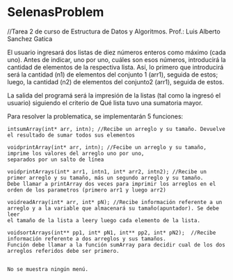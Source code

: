 # SelenasProblem
//Tarea 2 de curso de Estructura de Datos y Algoritmos. Prof.: Luis Alberto Sanchez Gatica

El usuario ingresará dos listas de diez números enteros como máximo (cada uno).
Antes de indicar, uno por uno, cuáles son esos números, introducirá la cantidad de elementos de la respectiva lista. 
Así, lo primero que introducirá será la cantidad (n1) de elementos del conjunto 1 (arr1), seguida de estos; 
luego, la cantidad (n2) de elementos del conjunto2 (arr1), seguida de estos. 

La salida del programá será la impresión de la listas (tal como la ingresó el usuario) 
siguiendo el criterio de Qué lista tuvo una sumatoria mayor.

Para resolver la problematica, se implementarán 5 funciones:

    intsumArray(int* arr, intn); //Recibe un arreglo y su tamaño. Devuelve el resultado de sumar todos sus elementos
    
    voidprintArray(int* arr, intn); //Fecibe un arreglo y su tamaño, imprime los valores del arreglo uno por uno, 
    separados por un salto de línea
    
    voidprintArrays(int* arr1, intn1, int* arr2, intn2); //Recibe un primer arreglo y su tamaño, más un segundo arreglo y su tamaño.
    Debe llamar a printArray dos veces para imprimir los arreglos en el orden de los parametros (primero arr1 y luego arr2)
    
    voidreadArray(int* arr, int* pN); //Recibe información referente a un arreglo y a la variable que almacenará su tamaño(apuntador). Se debe leer
    el tamaño de la lista a leery luego cada elemento de la lista. 
    
    voidsortArrays(int** pp1, int* pN1, int** pp2, int* pN2);  //Recibe información referente a dos arreglos y sus tamaños.
    Función debe llamar a la función sumArray para decidir cual de los dos arreglos referidos debe ser primero. 
    
    
    No se muestra ningún menú.
